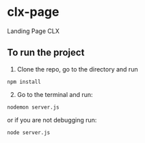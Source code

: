 # clx-page
Landing Page CLX

## To run the project

1. Clone the repo, go to the directory and run

```
npm install
```

2. Go to the terminal and run:

```
nodemon server.js
```

or if you are not debugging run:

```
node server.js
```